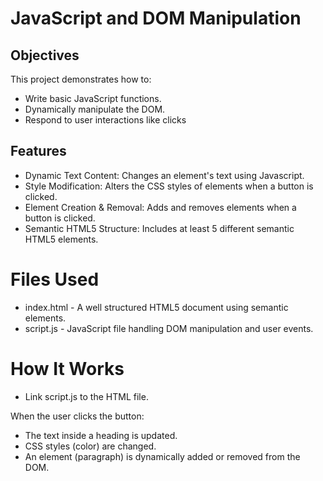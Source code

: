 # JavaScript and DOM Manipulation

## Objectives
This project demonstrates how to:
- Write basic JavaScript functions.
- Dynamically manipulate the DOM.
- Respond to user interactions like clicks

## Features

- Dynamic Text Content: Changes an element's text using Javascript.
- Style Modification: Alters the CSS styles of elements when a button is clicked.
- Element Creation & Removal: Adds and removes elements when a button is clicked.
- Semantic HTML5 Structure: Includes at least 5 different semantic HTML5 elements.

# Files Used
- index.html - A well structured HTML5 document using semantic elements.
- script.js - JavaScript file handling DOM manipulation and user events.
  
# How It Works
- Link script.js to the HTML file.

When the user clicks the button:
- The text inside a heading is updated.
- CSS styles (color)  are changed.
- An element (paragraph) is dynamically added or removed from the DOM.


